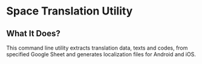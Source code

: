 # Space Translation Utility

## What It Does?

This command line utility extracts translation data, texts and codes, from specified Google Sheet and generates localization files for Android and iOS.

